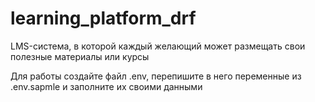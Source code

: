 # learning_platform_drf
LMS-система, в которой каждый желающий может размещать свои полезные материалы или курсы

Для работы создайте файл .env, перепишите в него переменные из .env.sapmle и заполните их своими данными
